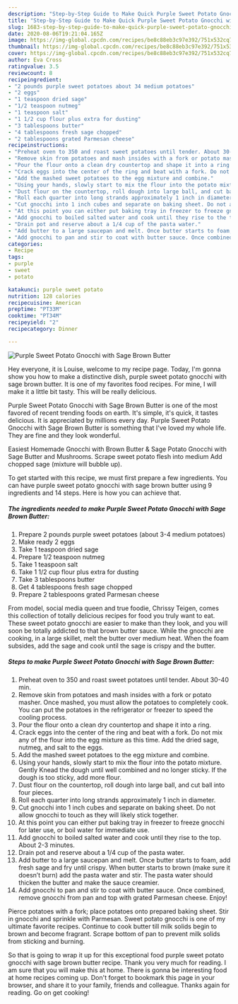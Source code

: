 ```yaml
---
description: "Step-by-Step Guide to Make Quick Purple Sweet Potato Gnocchi with Sage Brown Butter"
title: "Step-by-Step Guide to Make Quick Purple Sweet Potato Gnocchi with Sage Brown Butter"
slug: 1683-step-by-step-guide-to-make-quick-purple-sweet-potato-gnocchi-with-sage-brown-butter
date: 2020-08-06T19:21:04.165Z
image: https://img-global.cpcdn.com/recipes/be8c88eb3c97e392/751x532cq70/purple-sweet-potato-gnocchi-with-sage-brown-butter-recipe-main-photo.jpg
thumbnail: https://img-global.cpcdn.com/recipes/be8c88eb3c97e392/751x532cq70/purple-sweet-potato-gnocchi-with-sage-brown-butter-recipe-main-photo.jpg
cover: https://img-global.cpcdn.com/recipes/be8c88eb3c97e392/751x532cq70/purple-sweet-potato-gnocchi-with-sage-brown-butter-recipe-main-photo.jpg
author: Eva Cross
ratingvalue: 3.5
reviewcount: 8
recipeingredient:
- "2 pounds purple sweet potatoes about 34 medium potatoes"
- "2 eggs"
- "1 teaspoon dried sage"
- "1/2 teaspoon nutmeg"
- "1 teaspoon salt"
- "1 1/2 cup flour plus extra for dusting"
- "3 tablespoons butter"
- "4 tablespoons fresh sage chopped"
- "2 tablespoons grated Parmesan cheese"
recipeinstructions:
- "Preheat oven to 350 and roast sweet potatoes until tender. About 30-40 min."
- "Remove skin from potatoes and mash insides with a fork or potato masher. Once mashed, you must allow the potatoes to completely cook. You can put the potatoes in the refrigerator or freezer to speed the cooling process."
- "Pour the flour onto a clean dry countertop and shape it into a ring."
- "Crack eggs into the center of the ring and beat with a fork. Do not mix any of the flour into the egg mixture as this time. Add the dried sage, nutmeg, and salt to the eggs."
- "Add the mashed sweet potatoes to the egg mixture and combine."
- "Using your hands, slowly start to mix the flour into the potato mixture. Gently Knead the dough until well combined and no longer sticky. If the dough is too sticky, add more flour."
- "Dust flour on the countertop, roll dough into large ball, and cut ball into four pieces."
- "Roll each quarter into long strands approximately 1 inch in diameter."
- "Cut gnocchi into 1 inch cubes and separate on baking sheet. Do not allow gnocchi to touch as they will likely stick together."
- "At this point you can either put baking tray in freezer to freeze gnocchi for later use, or boil water for immediate use."
- "Add gnocchi to boiled salted water and cook until they rise to the top. About 2-3 minutes."
- "Drain pot and reserve about a 1/4 cup of the pasta water."
- "Add butter to a large saucepan and melt. Once butter starts to foam, add fresh sage and fry until crispy. When butter starts to brown (make sure it doesn’t burn) add the pasta water and stir. The pasta water should thicken the butter and make the sauce creamier."
- "Add gnocchi to pan and stir to coat with butter sauce. Once combined, remove gnocchi from pan and top with grated Parmesan cheese. Enjoy!"
categories:
- Recipe
tags:
- purple
- sweet
- potato

katakunci: purple sweet potato 
nutrition: 128 calories
recipecuisine: American
preptime: "PT33M"
cooktime: "PT34M"
recipeyield: "2"
recipecategory: Dinner

---
```



![Purple Sweet Potato Gnocchi with Sage Brown Butter](https://img-global.cpcdn.com/recipes/be8c88eb3c97e392/751x532cq70/purple-sweet-potato-gnocchi-with-sage-brown-butter-recipe-main-photo.jpg)

Hey everyone, it is Louise, welcome to my recipe page. Today, I'm gonna show you how to make a distinctive dish, purple sweet potato gnocchi with sage brown butter. It is one of my favorites food recipes. For mine, I will make it a little bit tasty. This will be really delicious.

Purple Sweet Potato Gnocchi with Sage Brown Butter is one of the most favored of recent trending foods on earth. It's simple, it's quick, it tastes delicious. It is appreciated by millions every day. Purple Sweet Potato Gnocchi with Sage Brown Butter is something that I've loved my whole life. They are fine and they look wonderful.

Easiest Homemade Gnocchi with Brown Butter &amp; Sage Potato Gnocchi with Sage Butter and Mushrooms. Scrape sweet potato flesh into medium Add chopped sage (mixture will bubble up).


To get started with this recipe, we must first prepare a few ingredients. You can have purple sweet potato gnocchi with sage brown butter using 9 ingredients and 14 steps. Here is how you can achieve that.

<!--inarticleads1-->

##### The ingredients needed to make Purple Sweet Potato Gnocchi with Sage Brown Butter:

1. Prepare 2 pounds purple sweet potatoes (about 3-4 medium potatoes)
1. Make ready 2 eggs
1. Take 1 teaspoon dried sage
1. Prepare 1/2 teaspoon nutmeg
1. Take 1 teaspoon salt
1. Take 1 1/2 cup flour plus extra for dusting
1. Take 3 tablespoons butter
1. Get 4 tablespoons fresh sage chopped
1. Prepare 2 tablespoons grated Parmesan cheese


From model, social media queen and true foodie, Chrissy Teigen, comes this collection of totally delicious recipes for food you truly want to eat. These sweet potato gnocchi are easier to make than they look, and you will soon be totally addicted to that brown butter sauce. While the gnocchi are cooking, in a large skillet, melt the butter over medium heat. When the foam subsides, add the sage and cook until the sage is crispy and the butter. 

<!--inarticleads2-->

##### Steps to make Purple Sweet Potato Gnocchi with Sage Brown Butter:

1. Preheat oven to 350 and roast sweet potatoes until tender. About 30-40 min.
1. Remove skin from potatoes and mash insides with a fork or potato masher. Once mashed, you must allow the potatoes to completely cook. You can put the potatoes in the refrigerator or freezer to speed the cooling process.
1. Pour the flour onto a clean dry countertop and shape it into a ring.
1. Crack eggs into the center of the ring and beat with a fork. Do not mix any of the flour into the egg mixture as this time. Add the dried sage, nutmeg, and salt to the eggs.
1. Add the mashed sweet potatoes to the egg mixture and combine.
1. Using your hands, slowly start to mix the flour into the potato mixture. Gently Knead the dough until well combined and no longer sticky. If the dough is too sticky, add more flour.
1. Dust flour on the countertop, roll dough into large ball, and cut ball into four pieces.
1. Roll each quarter into long strands approximately 1 inch in diameter.
1. Cut gnocchi into 1 inch cubes and separate on baking sheet. Do not allow gnocchi to touch as they will likely stick together.
1. At this point you can either put baking tray in freezer to freeze gnocchi for later use, or boil water for immediate use.
1. Add gnocchi to boiled salted water and cook until they rise to the top. About 2-3 minutes.
1. Drain pot and reserve about a 1/4 cup of the pasta water.
1. Add butter to a large saucepan and melt. Once butter starts to foam, add fresh sage and fry until crispy. When butter starts to brown (make sure it doesn’t burn) add the pasta water and stir. The pasta water should thicken the butter and make the sauce creamier.
1. Add gnocchi to pan and stir to coat with butter sauce. Once combined, remove gnocchi from pan and top with grated Parmesan cheese. Enjoy!


Pierce potatoes with a fork; place potatoes onto prepared baking sheet. Stir in gnocchi and sprinkle with Parmesan. Sweet potato gnocchi is one of my ultimate favorite recipes. Continue to cook butter till milk solids begin to brown and become fragrant. Scrape bottom of pan to prevent milk solids from sticking and burning. 

So that is going to wrap it up for this exceptional food purple sweet potato gnocchi with sage brown butter recipe. Thank you very much for reading. I am sure that you will make this at home. There is gonna be interesting food at home recipes coming up. Don't forget to bookmark this page in your browser, and share it to your family, friends and colleague. Thanks again for reading. Go on get cooking!
